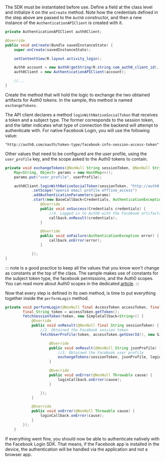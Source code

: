 The SDK must be instantiated before use. Define a field at the class level and initialize it on the `onCreate` method. Note how the credentials defined in the step above are passed to the `Auth0` constructor, and then a new instance of the `AuthenticationAPIClient` is created with it.

```java
private AuthenticationAPIClient auth0Client;

@Override
public void onCreate(Bundle savedInstanceState) {
    super.onCreate(savedInstanceState);

    setContentView(R.layout.activity_login);

    Auth0 account = new Auth0(getString(R.string.com_auth0_client_id), getString(R.string.com_auth0_domain));
    auth0Client = new AuthenticationAPIClient(account);

    //...
}
```

Create the method that will hold the logic to exchange the two obtained artifacts for Auth0 tokens. In the sample, this method is named `exchangeTokens`.

The API client declares a method `loginWithNativeSocialToken` that receives a token and a subject type. The former corresponds to the session token, and the latter indicates what type of connection the backend will attempt to authenticate with. For native Facebook Login, you will use the following value:

```
"http://auth0.com/oauth/token-type/facebook-info-session-access-token"
```

Other values that need to be configured are the user profile, using the `user_profile` key, and the scope asked to the Auth0 tokens to contain. 


```java
private void exchangeTokens(@NonNull String sessionToken, @NonNull String userProfile, @NonNull final SimpleCallback<Credentials> callback) {
    Map<String, Object> params = new HashMap<>();
    params.put("user_profile", userProfile);

    auth0Client.loginWithNativeSocialToken(sessionToken, "http://auth0.com/oauth/token-type/facebook-info-session-access-token")
            .setScope("openid email profile offline_access")
            .addAuthenticationParameters(params)
            .start(new BaseCallback<Credentials, AuthenticationException>() {
                @Override
                public void onSuccess(Credentials credentials) {
                    //4. Logged in to Auth0 with the Facebook artifacts
                    callback.onResult(credentials);
                }

                @Override
                public void onFailure(AuthenticationException error) {
                    callback.onError(error);
                }

            });
}
```

::: note
Is a good practice to keep all the values that you know won't change as constants at the top of the class. The sample makes use of constants for the subject token type, the facebook permissions, and the Auth0 scopes. 
You can read more about Auth0 scopes in the dedicated [article](/scopes/current/oidc-scopes).
:::


Now that every step is defined in its own method, is time to put everything together inside the `performLogin` method.

```java
private void performLogin(@NonNull final AccessToken accessToken, final SimpleCallback<Credentials> loginCallback) {
        final String token = accessToken.getToken();
        fetchSessionToken(token, new SimpleCallback<String>() {
            @Override
            public void onResult(@NonNull final String sessionToken) {
                //2. Obtained the Facebook session token
                fetchUserProfile(token, accessToken.getUserId(), new SimpleCallback<String>() {

                    @Override
                    public void onResult(@NonNull String jsonProfile) {
                        //3. Obtained the Facebook user profile
                        exchangeTokens(sessionToken, jsonProfile, loginCallback);
                    }

                    @Override
                    public void onError(@NonNull Throwable cause) {
                        loginCallback.onError(cause);
                    }

                });
            }

            @Override
            public void onError(@NonNull Throwable cause) {
                loginCallback.onError(cause);
            }
        });
    }
```

If everything went fine, you should now be able to authenticate natively with the Facebook Login SDK. That means, if the Facebook app is installed in the device, the authentication will be handled via the application and not a browser app.